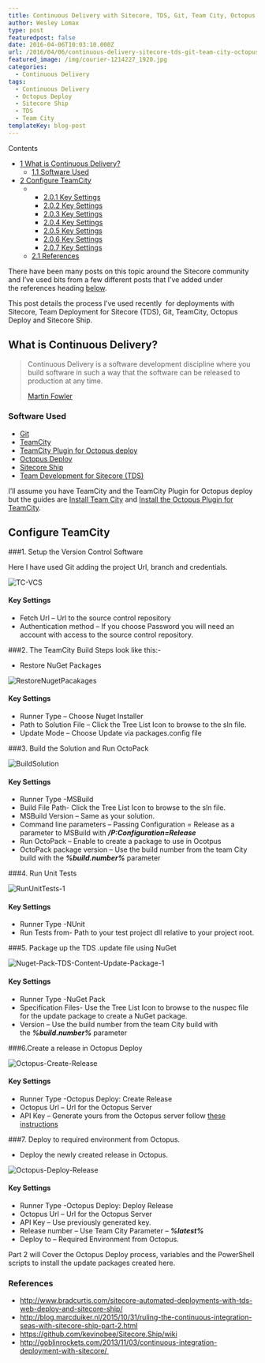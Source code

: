 ```yaml
---
title: Continuous Delivery with Sitecore, TDS, Git, Team City, Octopus and Sitecore Ship Part 1
author: Wesley Lomax
type: post
featuredpost: false
date: 2016-04-06T10:03:10.000Z
url: /2016/04/06/continuous-delivery-sitecore-tds-git-team-city-octopus-sitecore-ship-part-1/
featured_image: /img/courier-1214227_1920.jpg
categories:
  - Continuous Delivery
tags:
  - Continuous Delivery
  - Octopus Deploy
  - Sitecore Ship
  - TDS
  - Team City
templateKey: blog-post
---
```


<div id="toc_container" class="toc_wrap_right no_bullets">
  <p class="toc_title">
    Contents
  </p>
  
  <ul class="toc_list">
    <li>
      <a href="#What_is_ContinuousDelivery"><span class="toc_number toc_depth_1">1</span> What is Continuous Delivery?</a><ul>
        <li>
          <a href="#Software_Used"><span class="toc_number toc_depth_2">1.1</span> Software Used</a>
        </li>
      </ul>
    </li>
    
  <li>
   <a href="#Configure_TeamCity"><span class="toc_number toc_depth_1">2</span> Configure TeamCity</a><ul>
    <li>
     <ul>
        <li>
              <a href="#Key_Settings"><span class="toc_number toc_depth_3">2.0.1</span> Key Settings</a>
            </li>
            <li>
              <a href="#Key_Settings-2"><span class="toc_number toc_depth_3">2.0.2</span> Key Settings</a>
            </li>
            <li>
              <a href="#Key_Settings-3"><span class="toc_number toc_depth_3">2.0.3</span> Key Settings</a>
            </li>
            <li>
              <a href="#Key_Settings-4"><span class="toc_number toc_depth_3">2.0.4</span> Key Settings</a>
            </li>
            <li>
              <a href="#Key_Settings-5"><span class="toc_number toc_depth_3">2.0.5</span> Key Settings</a>
            </li>
            <li>
              <a href="#Key_Settings-6"><span class="toc_number toc_depth_3">2.0.6</span> Key Settings</a>
            </li>
            <li>
              <a href="#Key_Settings-7"><span class="toc_number toc_depth_3">2.0.7</span> Key Settings</a>
            </li>
          </ul>
        </li>
        
   <li>
     <a href="#References"><span class="toc_number toc_depth_2">2.1</span> References</a>
    </li>
   </ul>
 </li>
 </ul>
</div>

There have been many posts on this topic around the Sitecore community and I&#8217;ve used bits from a few different posts that I&#8217;ve added under the references heading [below][1].

This post details the process I&#8217;ve used recently  for deployments with Sitecore, Team Deployment for Sitecore (TDS), Git, TeamCity, Octopus Deploy and Sitecore Ship.

## <span id="What_is_ContinuousDelivery">What is Continuous Delivery?</span>

> Continuous Delivery is a software development discipline where you build software in such a way that the software can be released to production at any time.
>
> <a href="http://martinfowler.com/bliki/ContinuousDelivery.html" target="_blank" rel="noopener">Martin Fowler</a>

### <span id="Software_Used">Software Used</span>

- <a href="https://github.com/" target="_blank" rel="noopener">Git</a>
- <a href="https://www.jetbrains.com/teamcity/" target="_blank" rel="noopener">TeamCity</a>
- <a href="http://docs.octopusdeploy.com/display/OD/TeamCity" target="_blank" rel="noopener">TeamCity Plugin for Octopus deploy</a>
- <a href="https://octopus.com/" target="_blank" rel="noopener">Octopus Deploy</a>
- <a href="https://github.com/kevinobee/Sitecore.Ship" target="_blank" rel="noopener">Sitecore Ship</a>
- <a href="https://www.teamdevelopmentforsitecore.com/" target="_blank" rel="noopener">Team Development for Sitecore (TDS)</a>

I&#8217;ll assume you have TeamCity and the TeamCity Plugin for Octopus deploy but the guides are <a href="https://confluence.jetbrains.com/display/TCD9/Installing+and+Configuring+the+TeamCity+Server" target="_blank" rel="noopener">Install Team City</a> and <a href="http://docs.octopusdeploy.com/display/OD/TeamCity" target="_blank" rel="noopener">Install the Octopus Plugin for TeamCity</a>.

## <span id="Configure_TeamCity">Configure TeamCity</span>

###1. Setup the Version Control Software 

Here I have used Git adding the project Url, branch and credentials.

![TC-VCS](/img/TC-VCS.png)

#### <span id="Install&ConfigureTeamCity-KeySettings">Key Settings</span>

- Fetch Url &#8211; Url to the source control repository
- Authentication method &#8211; If you choose Password you will need an account with access to the source control repository.


###2. The TeamCity Build Steps look like this:-
  * Restore NuGet Packages

  ![RestoreNugetPacakages](/img/RestoreNugetPacakages.png)

#### <span id="Key_Settings-2">Key Settings</span>
- Runner Type &#8211; Choose Nuget Installer
- Path to Solution File &#8211; Click the Tree List Icon to browse to the sln file.
- Update Mode &#8211; Choose Update via packages.config file



###3. Build the Solution and Run OctoPack
  
![BuildSolution](/img/BuildSolution.png)

#### <span id="Key_Settings-3">Key Settings</span>

- Runner Type -MSBuild
- Build File Path- Click the Tree List Icon to browse to the sln file.
- MSBuild Version &#8211; Same as your solution.
- Command line parameters &#8211; Passing Configuration = Release as a parameter to MSBuild with **_/P:Configuration=Release_**
- Run OctoPack &#8211; Enable to create a package to use in Ocotpus
- OctoPack package version &#8211; Use the build number from the team City build with the _**%build.number%**_ parameter

###4. Run Unit Tests

![RunUnitTests-1](/img/RunUnitTests-1.png)

#### <span id="Key_Settings-4">Key Settings</span>

- Runner Type -NUnit
- Run Tests from- Path to your test project dll relative to your project root.

###5. Package up the TDS .update file using NuGet

![Nuget-Pack-TDS-Content-Update-Package-1](/img/Nuget-Pack-TDS-Content-Update-Package-1.png)

#### <span id="Key_Settings-5">Key Settings</span>

- Runner Type -NuGet Pack
- Specification Files- Use the Tree List Icon to browse to the nuspec file for the update package to create a NuGet package.
- Version &#8211; Use the build number from the team City build with the ***%build.number%*** parameter

###6.Create a release in Octopus Deploy

![Octopus-Create-Release](/img/Octopus-Create-Release.png)

#### <span id="Key_Settings-6">Key Settings</span>

- Runner Type -Octopus Deploy: Create Release
- Octopus Url &#8211; Url for the Octopus Server
- API Key &#8211; Generate yours from the Octopus server follow <a class="external-link" href="http://docs.octopusdeploy.com/display/OD/How+to+create+an+API+key" target="_blank" rel="nofollow noopener">these instructions</a>

###7. Deploy to required environment from Octopus.

- Deploy the newly created release in Octopus.

![Octopus-Deploy-Release](/img/Octopus-Deploy-Release.png)

#### <span id="Key_Settings-7">Key Settings</span>

- Runner Type -Octopus Deploy: Deploy Release
- Octopus Url &#8211; Url for the Octopus Server
- API Key &#8211; Use previously generated key.
- Release number &#8211; Use Team City Parameter &#8211; _**%latest%**_
- Deploy to &#8211; Required Environment from Octopus.</ol> </li> </ol>

Part 2 will Cover the Octopus Deploy process, variables and the PowerShell scripts to install the update packages created here.

### <span id="References"><a id="references"></a>References</span>

- <a href="http://www.bradcurtis.com/sitecore-automated-deployments-with-tds-web-deploy-and-sitecore-ship/" target="_blank" rel="noopener">http://www.bradcurtis.com/sitecore-automated-deployments-with-tds-web-deploy-and-sitecore-ship/</a>
- <a href="http://blog.marcduiker.nl/2015/10/31/ruling-the-continuous-integration-seas-with-sitecore-ship-part-2.html" target="_blank" rel="noopener">http://blog.marcduiker.nl/2015/10/31/ruling-the-continuous-integration-seas-with-sitecore-ship-part-2.html</a>
- <a href="https://github.com/kevinobee/Sitecore.Ship/wiki" target="_blank" rel="noopener">https://github.com/kevinobee/Sitecore.Ship/wiki</a>
- <a href="http://goblinrockets.com/2013/11/03/continuous-integration-deployment-with-sitecore/" target="_blank" rel="noopener">http://goblinrockets.com/2013/11/03/continuous-integration-deployment-with-sitecore/ </a>

[1]: #references